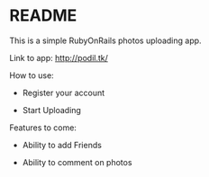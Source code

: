 # README

This is a simple RubyOnRails photos uploading app.

Link to app: http://podil.tk/

How to use:

* Register your account

* Start Uploading

Features to come:

* Ability to add Friends 

* Ability to comment on photos
